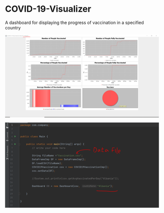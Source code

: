 # COVID-19-Visualizer
A dashboard for displaying the progress of vaccination in a specified country

![DashBoard showing Albania's info](https://github.com/KareimGazer/COVID-19-Visualizer/blob/main/data/1.PNG?raw=true)

![change code here](https://github.com/KareimGazer/COVID-19-Visualizer/blob/main/data/2.PNG?raw=true)
